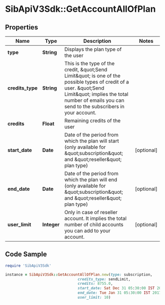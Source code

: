 # SibApiV3Sdk::GetAccountAllOfPlan

## Properties

Name | Type | Description | Notes
------------ | ------------- | ------------- | -------------
**type** | **String** | Displays the plan type of the user | 
**credits_type** | **String** | This is the type of the credit, \&quot;Send Limit\&quot; is one of the possible types of credit of a user. \&quot;Send Limit\&quot; implies the total number of emails you can send to the subscribers in your account. | 
**credits** | **Float** | Remaining credits of the user | 
**start_date** | **Date** | Date of the period from which the plan will start (only available for \&quot;subscription\&quot; and \&quot;reseller\&quot; plan type) | [optional] 
**end_date** | **Date** | Date of the period from which the plan will end (only available for \&quot;subscription\&quot; and \&quot;reseller\&quot; plan type) | [optional] 
**user_limit** | **Integer** | Only in case of reseller account. It implies the total number of child accounts you can add to your account. | [optional] 

## Code Sample

```ruby
require 'SibApiV3Sdk'

instance = SibApiV3Sdk::GetAccountAllOfPlan.new(type: subscription,
                                 credits_type: sendLimit,
                                 credits: 8755.0,
                                 start_date: Sat Dec 31 05:30:00 IST 2016,
                                 end_date: Tue Jan 31 05:30:00 IST 2017,
                                 user_limit: 10)
```


